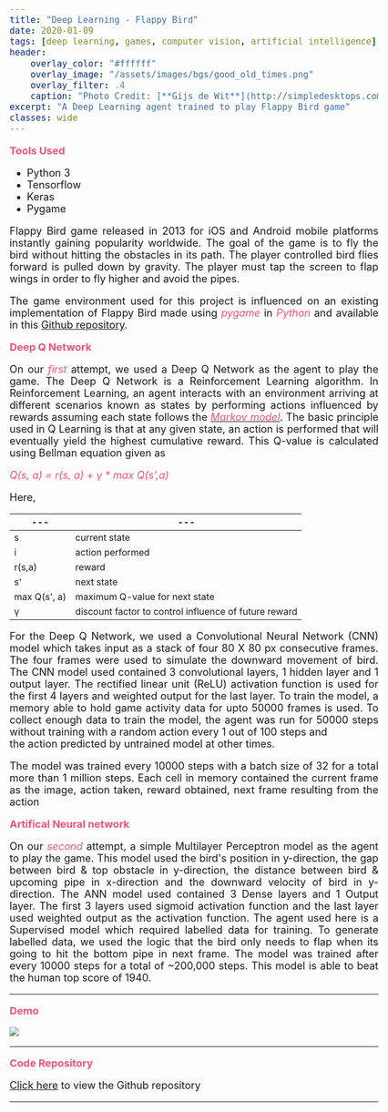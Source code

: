 ```yaml
---
title: "Deep Learning - Flappy Bird"
date: 2020-01-09
tags: [deep learning, games, computer vision, artificial intelligence]
header: 
    overlay_color: "#ffffff"
    overlay_image: "/assets/images/bgs/good_old_times.png"
    overlay_filter: .4
    caption: "Photo Credit: [**Gijs de Wit**](http://simpledesktops.com/browse/desktops/2014/jun/08/good-old-times/)"
excerpt: "A Deep Learning agent trained to play Flappy Bird game"
classes: wide
---
```


<style>
i {
    color: #f25278;
}

b {
    color: #f25278;
}

body {
    text-align: justify;
    font-size: 18px;
}
</style>

<!-- todo: add demo videos and images and snippets of DQN and Brain classes. -->

<b>Tools Used</b>
<ul>
    <li>Python 3</li>
    <li>Tensorflow</li>
    <li>Keras</li>
    <li>Pygame</li>
</ul>


Flappy Bird game released in 2013 for iOS and Android mobile 
platforms instantly gaining popularity worldwide. 
The goal of the game is to fly the bird without hitting 
the obstacles in its path. The player controlled bird flies
forward is pulled down by gravity. The player must tap the 
screen to flap wings in order to fly higher and avoid the pipes.

The game environment used for this project is influenced on an 
existing implementation of Flappy Bird made using <i>pygame</i> in 
<i>Python</i> and available in this 
<a href="https://github.com/sourabhv/FlapPyBird.git">Github repository</a>.

<b>Deep Q Network</b>

On our <i>first</i> attempt, we used a Deep Q Network as the agent to play the game. 
The Deep Q Network is a Reinforcement Learning algorithm. 
In Reinforcement Learning, an agent interacts with an environment arriving at different 
scenarios known as states by performing actions influenced by rewards 
assuming each state follows the 
<a href="https://en.wikipedia.org/wiki/Markov_model"><i>Markov model</i></a>.
The basic principle used in Q Learning is that at any given state, an action is 
performed that will eventually yield the highest cumulative reward.
This Q-value is calculated using Bellman equation given as 

<i>Q(s, a) = r(s, a) + γ * max Q(s',a)</i> 

Here,

--- | ---
--- | ---
s | current state
i | action performed
r(s,a) |reward
s'| next state
max Q(s', a) | maximum Q-value for next state
γ | discount factor to control influence of future reward

For the Deep Q Network, we used a Convolutional Neural Network (CNN) model 
which takes input as a stack of four 80 X 80 px consecutive frames. 
The four frames were used to simulate the downward movement of bird.
The CNN model used contained 3 convolutional layers, 1 hidden layer and 1 output layer. 
The rectified linear unit (ReLU) activation function is used for the first 4 
layers and weighted output for the last layer.
To train the model, a memory able to hold game activity data 
for upto 50000 frames is used. 
To collect enough data to train the model, the agent was run for 50000 steps 
without training with a random action every 1 out of 100 steps and  
the action predicted by untrained model at other times.
<!-- Check this with epsilon value-->
The model was trained every 10000 steps with a batch size of 32 
for a total more than 1 million steps. 
Each cell in memory contained the current frame as the image, 
action taken, reward obtained, next frame resulting from the action 


<b>Artifical Neural network</b>

On our <i>second</i> attempt, a simple Multilayer Perceptron model as the 
agent to play the game.
This model used the bird's position in y-direction, the gap between bird &
top obstacle in y-direction, 
the distance between bird & upcoming pipe in x-direction 
and the downward velocity of bird in y-direction.
The ANN model used contained 3 Dense layers and 1 Output layer. 
The first 3 layers used sigmoid activation function
and the last layer used weighted output as the activation function. 
The agent used here is a Supervised model which required labelled data for training.
To generate labelled data, we used the logic that the bird only needs to flap 
when its going to hit the bottom pipe in next frame. 
The model was trained after every 10000 steps for a total of ~200,000 steps. 
This model is able to beat the human top score of 1940.

---

<b>Demo</b>

<img src="/assets/images/posts/flappy_bird-1.gif"/>

---

<b>Code Repository</b>

<a href="https://github.com/kasim95/Deep_Learning-Flappy_Bird.git" target="_blank">Click here</a> to view the Github repository

---

